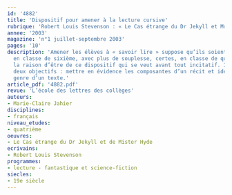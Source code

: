 ```yaml
---
id: '4882'
title: 'Dispositif pour amener à la lecture cursive'
rubrique: 'Robert Louis Stevenson : « Le Cas étrange du Dr Jekyll et Mr. Hyde »'
annee: '2003'
magazine: 'n°1 juillet-septembre 2003'
pages: '10'
description: 'Amener les élèves à « savoir lire » suppose qu’ils soient guidés. Étroitement
  en classe de sixième, avec plus de souplesse, certes, en classe de quatrième. C’est
  la raison d’être de ce dispositif qui se veut avant tout incitatif. Il permet d’aborder
  deux objectifs : mettre en évidence les composantes d’un récit et identifier le
  genre d’un texte.'
article_pdf: '4882.pdf'
revue: 'L’école des lettres des collèges'
auteurs:
- Marie-Claire Jahier
disciplines:
- français
niveau_etudes:
- quatrième
oeuvres:
- Le Cas étrange du Dr Jekyll et de Mister Hyde
ecrivains:
- Robert Louis Stevenson
programmes:
- lecture - fantastique et science-fiction
siecles:
- 19e siècle
---
```

